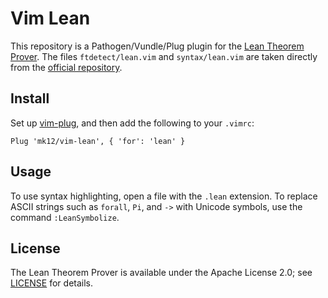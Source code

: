 # Vim Lean

This repository is a Pathogen/Vundle/Plug plugin for the [Lean Theorem Prover][1]. The files `ftdetect/lean.vim` and `syntax/lean.vim` are taken directly from the [official repository][2].

## Install

Set up [vim-plug][3], and then add the following to your `.vimrc`:

```vim
Plug 'mk12/vim-lean', { 'for': 'lean' }
```

## Usage

To use syntax highlighting, open a file with the `.lean` extension. To replace ASCII strings such as `forall`, `Pi`, and `->` with Unicode symbols, use the command `:LeanSymbolize`.

## License

The Lean Theorem Prover is available under the Apache License 2.0; see [LICENSE](LICENSE) for details.

[1]: https://github.com/leanprover/lean
[2]: https://github.com/leanprover/lean/tree/a8db8bc61a0b00379b3d0be8ecaf0d0858dc82ee/src/vim
[3]: https://github.com/junegunn/vim-plug